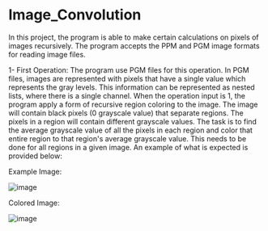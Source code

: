 # Image_Convolution

In this project, the program is able to make certain calculations on pixels of images recursively.
The program accepts the PPM and PGM image formats for reading image files. 

1- First Operation:
The program use PGM files for this operation. In PGM files, images are represented with pixels that have a single value which represents the gray levels. This information can be represented as nested lists, where there is a single channel.
When the operation input is 1, the program apply a form of recursive region coloring to the image.
The image will contain black pixels (0 grayscale value) that separate regions. The pixels in a region will contain different grayscale values. The task is to find the average grayscale value of all the pixels in each region and color that entire region to that region's average grayscale value. This needs to be done for all regions in a given image.
An example of what is expected is provided below:


Example Image:


![image](https://github.com/kerembozkurt2002/Image_Convolution/assets/157289283/659da08e-939f-4274-9d97-acfb52b86a84)

Colored Image:

![image](https://github.com/kerembozkurt2002/Image_Convolution/assets/157289283/5b62a272-26d9-45dd-a9d4-f35c95772f48)




